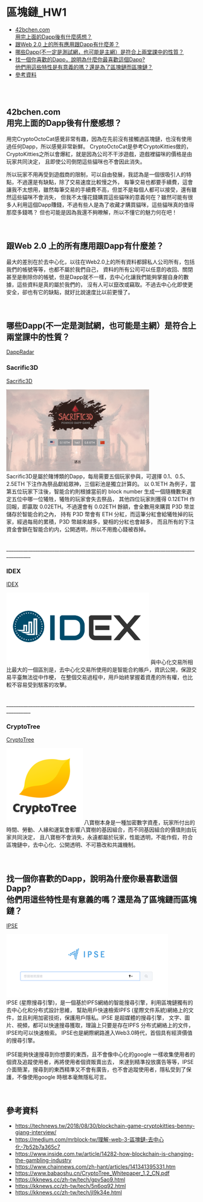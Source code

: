 # 區塊鏈_HW1
* [42bchen.com<br>用完上面的Dapp後有什麼感想？](#42bchencom--用完上面的dapp後有什麼感想)
* [跟Web 2.0 上的所有應用跟Dapp有什麼差？](#跟web-20-上的所有應用跟dapp有什麼差)
* [哪些Dapp(不一定是測試網，也可能是主網）是符合上兩堂課中的性質？](#哪些dapp不一定是測試網也可能是主網是符合上兩堂課中的性質)
* [找一個你喜歡的Dapp，說明為什麼你最喜歡這個Dapp?<br>他們用這些特性是有意義的嗎？還是為了區塊鏈而區塊鏈？](#找一個你喜歡的dapp說明為什麼你最喜歡這個dapp他們用這些特性是有意義的嗎還是為了區塊鏈而區塊鏈)
* [參考資料](#參考資料)
<br>
<br>

## 42bchen.com <br> 用完上面的Dapp後有什麼感想？

用完CryptoOctoCat感覺非常有趣，因為在先前沒有接觸過區塊鏈，也沒有使用過任何Dapp，所以感覺非常新鮮。
CryptoOctoCat是參考CryptoKitties做的，CryptoKitties之所以會爆紅，就是因為公司不干涉遊戲，遊戲裡貓咪的價格是由玩家共同決定，
且即使公司倒閉這些貓咪也不會因此消失。

所以玩家不用再受到遊戲商的限制，可以自由發展，我認為是一個很吸引人的特點，不過還是有缺點，除了交易速度比較慢之外，
每筆交易也都要手續費，這會讓我不太想用，雖然每筆交易的手續費不高，但並不是每個人都可以接受，還有雖然這些貓咪不會消失，
但我不太懂花錢購買這些貓咪的意義何在？雖然可能有很多人利用這個Dapp賺錢，不過有些人是為了收藏才購買貓咪，這些貓咪真的值得那麼多錢嗎？
但也可能是因為我還不夠暸解，所以不懂它的魅力何在吧！
<br>
<br>
<br>
## 跟Web 2.0 上的所有應用跟Dapp有什麼差？

最大的差別在於去中心化，以往在Web2.0上的所有資料都歸私人公司所有，包括我們的帳號等等，也都不屬於我們自己，
資料的所有公司可以任意的收回、關閉甚至是刪除你的帳號，但是Dapp就不一樣，去中心化讓我們能夠掌握自身的數據，這些資料是真的屬於我們的，
沒有人可以竄改或竊取。不過去中心化即使更安全，卻也有它的缺點，就好比說速度比以前更慢了。
<br>
<br>
<br>
## 哪些Dapp(不一定是測試網，也可能是主網）是符合上兩堂課中的性質？
[DappRadar](https://dappradar.com)

### Sacrific3D
[Sacrific3D](https://play-dapps.github.io/Sacrific3d/?utm_content=visit-website&utm_source=DappRadar)

<img src="https://github.com/jiaying777/other/blob/master/區塊鏈圖/Sacrific3D.png" width=75% >
<br>
Sacrific3D是屬於賭博類的Dapp，每局需要五個玩家參與，可選擇 0.1、0.5、2.5ETH 下注作為祭品獻給眾神，三個彩池是獨立計算的。
以 0.1ETH 為例子，當第五位玩家下注後，智能合約則根據當前的 block number 生成一個隨機數來選定五位中哪一位犧牲，犧牲的玩家會失去祭品，
其他四位玩家則獲得 0.12ETH 作回報，即贏取 0.02ETH。不過還會有 0.02ETH 餘額，會全數用來購買 P3D 幣並儲存於智能合約之內，
持有 P3D 幣會有 ETH 分紅，而這筆分紅會給犧牲掉的玩家，經過每局的累積，P3D 幣越來越多，變相的分紅也會越多，
而且所有的下注資金會鎖在智能合約内，公開透明，所以不用擔心錢被吞掉。
<br>
<br>
<br>
________________________________________________________________________________________

### IDEX
[IDEX](https://idex.market/eth/idex)

<img src="https://github.com/jiaying777/other/blob/master/區塊鏈圖/IDEX.png" width=75% >
與中心化交易所相比最大的一個區別是，去中心化交易所使用的是智能合約賬戶，資訊公開，保證交易平臺無法從中作梗，
在整個交易過程中，用戶始終掌握着資產的所有權，也比較不容易受到駭客的攻擊。
<br>
<br>
<br>
________________________________________________________________________________________

### CryptoTree
[CryptoTree](https://www.babaoshu.cn/?utm_source=DappRadar&utm_content=visit-website)

<img src="https://github.com/jiaying777/other/blob/master/區塊鏈圖/f7ea4ddc2d85b458f890ebf6f0a41454.png" width=40% >
八寶樹本身是一種加密數字資產，玩家所付出的時間、勞動、人緣和運氣會影響八寶樹的基因組合，而不同基因組合的價值則由玩家共同決定，
且八寶樹不會消失，永遠都屬於玩家，性能透明，不能作假，符合區塊鏈中，去中心化、公開透明、不可篡改和共識機制。
<br>
<br>
<br>

## 找一個你喜歡的Dapp，說明為什麼你最喜歡這個Dapp?<br>他們用這些特性是有意義的嗎？還是為了區塊鏈而區塊鏈？
[IPSE](https://www.ipse.io)

<img src="https://github.com/jiaying777/other/blob/master/區塊鏈圖/IPSE.png" width=85% >
<br>
IPSE (星際搜尋引擎)，是一個基於IPFS網絡的智能搜尋引擎，利用區塊鏈獨有的去中心化和分布式設計思維，
幫助用戶快速檢索IPFS (星際文件系統)網絡上的文件，並且利用加密技術，保護用戶隱私。IPSE 是超媒體的搜尋引擎，
文字、圖片、視頻，都可以快速搜尋獲取，理論上只要是存在IPFS 分布式網絡上的文件，IPSE均可以快速檢索。
IPSE也是網際網路進入Web3.0時代，首個具有經濟價值的搜尋引擎。
<br>
<br>
IPSE能夠快速搜尋到你想要的東西，且不會像中心化的google 一樣收集使用者的個資及追蹤使用者，再將使用者個資販賣出去，
來達到精準投放廣告等等，IPSE介面簡潔，搜尋到的東西精準又不會有廣告，也不會追蹤使用者，隱私受到了保護，不像使用google 時根本毫無隱私可言。
<br>
<br>
<br>

## 參考資料
* https://technews.tw/2018/08/30/blockchain-game-cryptokitties-benny-giang-interview/
* https://medium.com/mrblock-tw/理解-web-3-區塊鏈-去中心化-7b52b7a365c7
* https://www.inside.com.tw/article/14282-how-blockchain-is-changing-the-gambling-industry
* https://www.chainnews.com/zh-hant/articles/141341395331.htm
* https://www.babaoshu.cn/CryptoTree_Whitepaper_1.2_CN.pdf
* https://kknews.cc/zh-tw/tech/gpv5ao9.html
* https://kknews.cc/zh-tw/tech/5n6oq92.html
* https://kknews.cc/zh-tw/tech/jl9k34e.html

